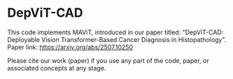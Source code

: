 # DepViT-CAD

This code implements MAViT, introduced in our paper titled: "DepViT-CAD: Deployable Vision Transformer-Based Cancer Diagnosis in Histopathology".
Paper link: https://arxiv.org/abs/2507.10250

Please cite our work (paper) if you use any part of the code, paper, or associated concepts at any stage.
